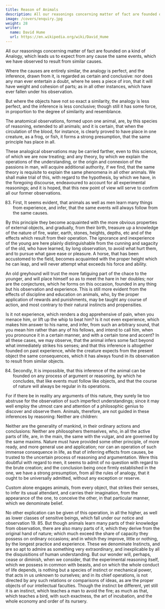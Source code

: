 ```yaml
---
title: Reason of Animals
description: All our reasonings concerning matter of fact are founded on a kind of Analogy, which leads us to expect from any cause the same events
image: /covers/enquiry.jpg
weight: 28
writer:
  name: David Hume
  url: https://en.wikipedia.org/wiki/David_Hume
---
```



All our reasonings concerning matter of fact are founded on a kind of Analogy, which leads us to expect from any cause the same events, which we have observed to result from similar causes.

Where the causes are entirely similar, the analogy is perfect, and the inference, drawn from it, is regarded as certain and conclusive: nor does any man ever entertain a doubt, where he sees a piece of iron, that it will have weight and cohesion of parts; as in all other instances, which have ever fallen under his observation. 

But where the objects have not so exact a similarity, the analogy is less perfect, and the inference is less conclusive; though still it has some force, in proportion to the degree of similarity and resemblance. 

The anatomical observations, formed upon one animal, are, by this species of reasoning, extended to all animals; and it is certain, that when the circulation of the blood, for instance, is clearly proved to have place in one creature, as a frog, or fish, it forms a strong presumption, that the same principle has place in all. 

These analogical observations may be carried farther, even to this science, of which we are now treating; and any theory, by which we explain the operations of the understanding, or the origin and connexion of the passions in man, will acquire additional authority, if we find, that the same theory is requisite to explain the same phenomena in all other animals. We shall make trial of this, with regard to the hypothesis, by which we have, in the foregoing discourse, endeavoured to account for all experimental reasonings; and it is hoped, that this new point of view will serve to confirm all our former observations. 

83. First, It seems evident, that animals as well as men learn many things from experience, and infer, that the same events will always follow from the same causes. 

By this principle they become acquainted with the more obvious properties of external objects, and gradually, from their birth, treasure up a knowledge of the nature of fire, water, earth, stones, heights, depths, etc and of the effects which result from their operation. The ignorance and inexperience of the young are here plainly distinguishable from the cunning and sagacity of the old, who have learned, by long observation, to avoid what hurt them, and to pursue what gave ease or pleasure. A horse, that has been accustomed to the field, becomes acquainted with the proper height which he can leap, and will never attempt what exceeds his force and ability. 

An old greyhound will trust the more fatiguing part of the chace to the younger, and will place himself so as to meet the hare in her doubles; nor are the conjectures, which he forms on this occasion, founded in any thing but his observation and experience. This is still more evident from the effects of discipline and education on animals, who, by the proper application of rewards and punishments, may be taught any course of action, and most contrary to their natural instincts and propensities. 

Is it not experience, which renders a dog apprehensive of pain, when you menace him, or lift up the whip to beat him? Is it not even experience, which makes him answer to his name, and infer, from such an arbitrary sound, that you mean him rather than any of his fellows, and intend to call him, when you pronounce it in a certain manner, and with a certain tone and accent? In all these cases, we may observe, that the animal infers some fact beyond what immediately strikes his senses; and that this inference is altogether founded on past experience, while the creature expects from the present object the same consequences, which it has always found in its observation to result from similar objects.

 84. Secondly, It is impossible, that this inference of the animal can be founded on any process of argument or reasoning, by which he concludes, that like events must follow like objects, and that the course of nature will always be regular in its operations. 

 For if there be in reality any arguments of this nature, they surely lie too abstruse for the observation of such imperfect understandings; since it may well employ the utmost care and attention of a philosophic genius to discover and observe them. Animals, therefore, are not guided in these inferences by reasoning: Neither are children: 

Neither are the generality of mankind, in their ordinary actions and conclusions: Neither are philosophers themselves, who, in all the active parts of life, are, in the main, the same with the vulgar, and are governed by the same maxims. Nature must have provided some other principle, of more ready, and more general use and application; nor can an operation of such immense consequence in life, as that of inferring effects from causes, be trusted to the uncertain process of reasoning and argumentation. Were this doubtful with regard to men, it seems to admit of no question with regard to the brute creation; and the conclusion being once firmly established in the one, we have a strong presumption, from all the rules of analogy, that it ought to be universally admitted, without any exception or reserve.

Custom alone engages animals, from every object, that strikes their senses, to infer its usual attendant, and carries their imagination, from the appearance of the one, to conceive the other, in that particular manner, which we denominate belief. 

No other explication can be given of this operation, in all the higher, as well as lower classes of sensitive beings, which fall under our notice and observation 19. 85. But though animals learn many parts of their knowledge from observation, there are also many parts of it, which they derive from the original hand of nature; which much exceed the share of capacity they possess on ordinary occasions; and in which they improve, little or nothing, by the longest practice and experience. These we denominate Instincts, and are so apt to admire as something very extraordinary, and inexplicable by all the disquisitions of human understanding. But our wonder will, perhaps, cease or diminish, when we consider, that the experimental reasoning itself, which we possess in common with beasts, and on which the whole conduct of life depends, is nothing but a species of instinct or mechanical power, that acts in us unknown to ourselves; and in its chief operations, is not directed by any such relations or comparisons of ideas, as are the proper objects of our intellectual faculties. Though the instinct be different, yet still it is an instinct, which teaches a man to avoid the fire; as much as that, which teaches a bird, with such exactness, the art of incubation, and the whole economy and order of its nursery.
